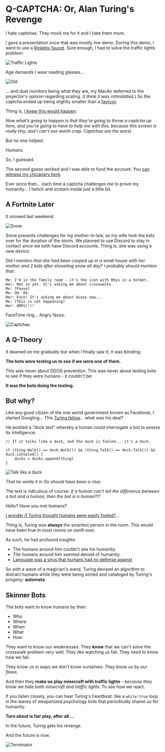 # Q-CAPTCHA: Or, Alan Turing's Revenge

I hate captchas. They mock me for it and I hate them more.

I gave a presentation once that was mostly live demo. During this demo, I went to use a [Rinkeby faucet](https://faucet.rinkeby.io/). Sure enough, I had to solve the traffic lights problem:

![Traffic Lights](./captcha.jpeg)

Age demands I wear reading glasses...

![Old](./old.png)

... and dual monitors being what they are, my MacAir deferred to the projector's opinion regarding scaling. (*I think it was intimidated*.) So the captcha ended up being slightly smaller than a [favicon](https://en.wikipedia.org/wiki/Favicon).

Thing is, [I knew this would happen](https://www.hashicorp.com/resources/vault-platform-enterprise-blockchain#separation-of-duties):

*Now what’s going to happen is that they’re going to throw a captcha up here, and you’re going to have to help me with this, because this screen is really tiny, and I can’t see worth crap. Captchas are the worst.*

But no one helped.

*Humans*.

So, I guessed.

The second guess worked and I was able to fund the account. You [can witness my chicanery here](https://youtu.be/nIez8LXtefY).

Ever since then... each time a captcha challenges me to prove my humanity... I twitch and scream inside just a little bit.

## A Fortnite Later

It snowed last weekend.

![Snow](./snow.jpg)

Snow presents challenges for my mother-in-law, so my wife took the kids over for the duration of the storm. We planned to use Discord to stay in contact since we both have Discord accounts. Thing is, she was using a new device.

*Did I mention that she had been cooped up in a small house with her mother and 2 kids after shoveling snow all day? I probably should mention that.*

```
Me: I'm in the family room - it's the icon with Rhys in a helmet.
Her: Not in yet. It's asking me about crosswalks.
Me: [Pause]
Me: Um. Ok.
Her: Fuck! It's asking me about buses now...
Me: [This is not happening]
Her: OMFG!!!!
```

FaceTime ring... Angry faces.

![Captchas](./homer.gif)

## A Q-Theory

It dawned on me gradually but when I finally saw it, it was blinding: 

**The bots were testing us to see if we were one of them.**

This was never about DDOS prevention. This was never about testing bots to see if they were humans - it couldn't be:

**It was the bots doing the testing**.

## But why?

Like any good citizen of the one world government known as Facebook, I started Googling... This [Turing fellow](https://en.wikipedia.org/wiki/Alan_Turing)... what was his deal?

He posited a "duck test" whereby a human could interrogate a bot to assess its intelligence: 

```
// If it talks like a duck, and the duck is fooled... it's a duck.

if (thing.Walk() == duck.Walk()) && (thing.Talk() == duck.Talk()) && duck.isFooled() {
    ducks = ducks.append(thing)
}
```

![Talk like a duck](./duck.jpg)

*That he wrote it in Go should have been a clue.*

The test is ridiculous of course: *if a human can't tell the difference between a bot and a human, then the bot is a human?!?*

Hello? Have you met humans?

[I wonder if Turing thought humans were easily fooled?](https://www.pbs.org/wgbh/nova/video/magic-and-the-brain/)...

Thing is, Turing was **always** the smartest person in the room. This would have been true in *most rooms on earth ever*.

As such, he had profound insights:

* The humans around him couldn't see his humanity.
* The humans around him seemed devoid of humanity.
* [Language was a virus that humans had no defense against](https://en.wikipedia.org/wiki/Snow_Crash)

So with a wave of a magician's wand, Turing devised an algorithm to distract humans while they were being sorted and cataloged by Turing's progeny: **automata**.

## Skinner Bots

The bots want to know humans by their:

* Who
* Where
* When
* What
* How

They want to know our weaknesses. They **know** that we can't solve the crosswalk problem very well. They *like* watching us fail. They *need* to know how we fail. 

They know us in ways we don't know ourselves: *They know us by our flaws.*

And then they **make us play minecraft with traffic lights** - *because they know we hate both minecraft and traffic lights*. To see how we react. 

If you listen closely, you can hear Turing's heartbeat: like a `while:true` loop in the waves of weaponized psychology bots that periodically shame us for humanity.

**Turn about is fair play, after all...**.

In the future, Turing gets his revenge.

And the future is now.

![Terminator](./terminator.png)
